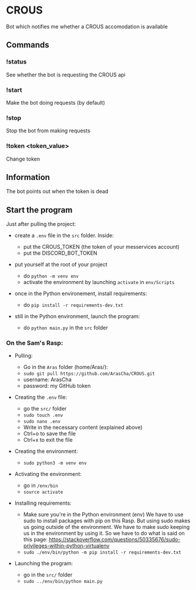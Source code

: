 # CROUS
Bot which notifies me whether a CROUS accomodation is available

## Commands

### !status
See whether the bot is requesting the CROUS api

### !start
Make the bot doing requests (by default)

### !stop
Stop the bot from making requests

### !token <token_value>
Change token

## Information

The bot points out when the token is dead

## Start the program

Just after pulling the project:

- create a `.env` file in the `src` folder. Inside:
	- put the CROUS_TOKEN (the token of your messervices account)
	- put the DISCORD_BOT_TOKEN

- put yourself at the root of your project
	- do `python -m venv env`
	- activate the environment by launching `activate` in `env/Scripts`

- once in the Python environement, install requirements:
	- do `pip install -r requirements-dev.txt`

- still in the Python environment, launch the program:
	- do `python main.py` in the `src` folder

### On the Sam's Rasp:


- Pulling:
	- Go in the `Aras` folder (home/Aras/):
	- `sudo git pull https://github.com/ArasCha/CROUS.git`
	- username: ArasCha
	- password: my GitHub token

- Creating the `.env` file:
	- go the `src/` folder
	- `sudo touch .env`
	- `sudo nano .env`
	- Write in the necessary content (explained above)
	- Ctrl+o to save the file
	- Ctrl+x to exit the file

- Creating the environment:
	- `sudo python3 -m venv env`

- Activating the environment:
	- go in `/env/bin`
	- `source activate`

- Installing requirements:
	- Make sure you're in the Python environment (env)
	We have to use sudo to install packages with pip on this Rasp.
	But using sudo makes us going outside of the environment.
	We have to make sudo keeping us in the environment by using it.
	So we have to do what is said on this page:
	https://stackoverflow.com/questions/50335676/sudo-privileges-within-python-virtualenv
	- `sudo ./env/bin/python -m pip install -r requirements-dev.txt`

- Launching the program:
	- go in the `src/` folder
	- `sudo ../env/bin/python main.py`
